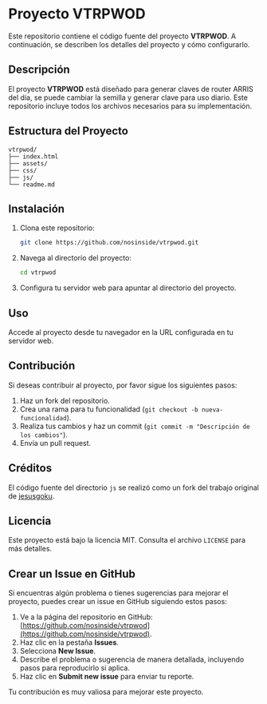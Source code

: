 # Proyecto VTRPWOD

Este repositorio contiene el código fuente del proyecto **VTRPWOD**. A continuación, se describen los detalles del proyecto y cómo configurarlo.

## Descripción

El proyecto **VTRPWOD** está diseñado para generar claves de router ARRIS del día, se puede cambiar la semilla y generar clave para uso diario. Este repositorio incluye todos los archivos necesarios para su implementación.

## Estructura del Proyecto

```
vtrpwod/
├── index.html
├── assets/
├── css/
├── js/
└── readme.md
```

## Instalación

1. Clona este repositorio:
    ```bash
    git clone https://github.com/nosinside/vtrpwod.git
    ```

2. Navega al directorio del proyecto:
    ```bash
    cd vtrpwod
    ```

3. Configura tu servidor web para apuntar al directorio del proyecto.

## Uso

Accede al proyecto desde tu navegador en la URL configurada en tu servidor web.

## Contribución

Si deseas contribuir al proyecto, por favor sigue los siguientes pasos:

1. Haz un fork del repositorio.
2. Crea una rama para tu funcionalidad (`git checkout -b nueva-funcionalidad`).
3. Realiza tus cambios y haz un commit (`git commit -m "Descripción de los cambios"`).
4. Envía un pull request.

## Créditos

El código fuente del directorio `js` se realizó como un fork del trabajo original de [jesusgoku](https://github.com/jesusgoku/arrispwod).

## Licencia

Este proyecto está bajo la licencia MIT. Consulta el archivo `LICENSE` para más detalles.

## Crear un Issue en GitHub

Si encuentras algún problema o tienes sugerencias para mejorar el proyecto, puedes crear un issue en GitHub siguiendo estos pasos:

1. Ve a la página del repositorio en GitHub: [https://github.com/nosinside/vtrpwod](https://github.com/nosinside/vtrpwod).
2. Haz clic en la pestaña **Issues**.
3. Selecciona **New Issue**.
4. Describe el problema o sugerencia de manera detallada, incluyendo pasos para reproducirlo si aplica.
5. Haz clic en **Submit new issue** para enviar tu reporte.

Tu contribución es muy valiosa para mejorar este proyecto.

